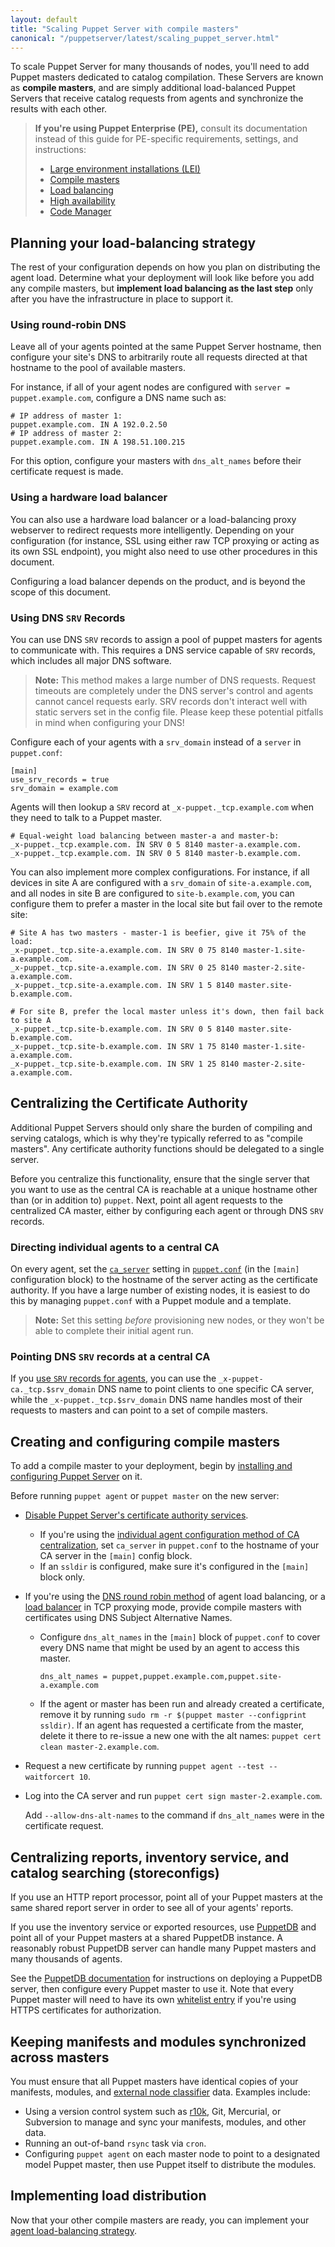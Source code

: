 ```yaml
---
layout: default
title: "Scaling Puppet Server with compile masters"
canonical: "/puppetserver/latest/scaling_puppet_server.html"
---
```


To scale Puppet Server for many thousands of nodes, you'll need to add Puppet masters dedicated to catalog compilation. These Servers are known as **compile masters**, and are simply additional load-balanced Puppet Servers that receive catalog requests from agents and synchronize the results with each other.

> **If you're using Puppet Enterprise (PE),** consult its documentation instead of this guide for PE-specific requirements, settings, and instructions:
>
> -   [Large environment installations (LEI)](https://docs.puppet.com/pe/latest/sys_req_hw.html#large-environment-installation-hardware-requirements)
> -   [Compile masters](https://docs.puppet.com/pe/latest/install_multimaster.html)
> -   [Load balancing](https://docs.puppet.com/pe/latest/install_lei_load.html)
> -   [High availability](https://docs.puppet.com/pe/latest/ha_overview.html)
> -   [Code Manager](https://docs.puppet.com/pe/latest/code_mgr.html)

## Planning your load-balancing strategy

The rest of your configuration depends on how you plan on distributing the agent load. Determine what your deployment will look like before you add any compile masters, but **implement load balancing as the last step** only after you have the infrastructure in place to support it.

### Using round-robin DNS

Leave all of your agents pointed at the same Puppet Server hostname, then configure your site's DNS to arbitrarily route all requests directed at that hostname to the pool of available masters.

For instance, if all of your agent nodes are configured with `server = puppet.example.com`, configure a DNS name such as:

```
# IP address of master 1:
puppet.example.com. IN A 192.0.2.50
# IP address of master 2:
puppet.example.com. IN A 198.51.100.215
```

For this option, configure your masters with `dns_alt_names` before their certificate request is made.

### Using a hardware load balancer

You can also use a hardware load balancer or a load-balancing proxy webserver to redirect requests more intelligently. Depending on your configuration (for instance, SSL using either raw TCP proxying or acting as its own SSL endpoint), you might also need to use other procedures in this document.

Configuring a load balancer depends on the product, and is beyond the scope of this document.

### Using DNS `SRV` Records

You can use DNS `SRV` records to assign a pool of puppet masters for agents to communicate with. This requires a DNS service capable of `SRV` records, which includes all major DNS software.

> **Note:** This method makes a large number of DNS requests. Request timeouts are completely under the DNS server's control and agents cannot cancel requests early. SRV records don't interact well with static servers set in the config file. Please keep these potential pitfalls in mind when configuring your DNS!

Configure each of your agents with a `srv_domain` instead of a `server` in `puppet.conf`:

```
[main]
use_srv_records = true
srv_domain = example.com
```

Agents will then lookup a `SRV` record at `_x-puppet._tcp.example.com` when they need to talk to a Puppet master.

```
# Equal-weight load balancing between master-a and master-b:
_x-puppet._tcp.example.com. IN SRV 0 5 8140 master-a.example.com.
_x-puppet._tcp.example.com. IN SRV 0 5 8140 master-b.example.com.
```

You can also implement more complex configurations. For instance, if all devices in site A are configured with a `srv_domain` of `site-a.example.com`, and all nodes in site B are configured to `site-b.example.com`, you can configure them to prefer a master in the local site but fail over to the remote site:

```
# Site A has two masters - master-1 is beefier, give it 75% of the load:
_x-puppet._tcp.site-a.example.com. IN SRV 0 75 8140 master-1.site-a.example.com.
_x-puppet._tcp.site-a.example.com. IN SRV 0 25 8140 master-2.site-a.example.com.
_x-puppet._tcp.site-a.example.com. IN SRV 1 5 8140 master.site-b.example.com.

# For site B, prefer the local master unless it's down, then fail back to site A
_x-puppet._tcp.site-b.example.com. IN SRV 0 5 8140 master.site-b.example.com.
_x-puppet._tcp.site-b.example.com. IN SRV 1 75 8140 master-1.site-a.example.com.
_x-puppet._tcp.site-b.example.com. IN SRV 1 25 8140 master-2.site-a.example.com.
```

## Centralizing the Certificate Authority

Additional Puppet Servers should only share the burden of compiling and serving catalogs, which is why they're typically referred to as "compile masters". Any certificate authority functions should be delegated to a single server.

Before you centralize this functionality, ensure that the single server that you want to use as the central CA is reachable at a unique hostname other than (or in addition to) `puppet`. Next, point all agent requests to the centralized CA master, either by configuring each agent or through DNS `SRV` records.

### Directing individual agents to a central CA

On every agent, set the [`ca_server`](https://docs.puppet.com/puppet/latest/reference/configuration.html#caserver) setting in [`puppet.conf`](https://docs.puppet.com/puppet/latest/reference/config_file_main.html) (in the `[main]` configuration block) to the hostname of the server acting as the certificate authority. If you have a large number of existing nodes, it is easiest to do this by managing `puppet.conf` with a Puppet module and a template.

> **Note:** Set this setting *before* provisioning new nodes, or they won't be able to complete their initial agent run.

### Pointing DNS `SRV` records at a central CA

If you [use `SRV` records for agents](#using-dns-srv-records), you can use the `_x-puppet-ca._tcp.$srv_domain` DNS name to point clients to one specific CA server, while the `_x-puppet._tcp.$srv_domain` DNS name handles most of their requests to masters and can point to a set of compile masters.

## Creating and configuring compile masters

To add a compile master to your deployment, begin by [installing and configuring Puppet Server](./install_from_packages.markdown) on it.

Before running `puppet agent` or `puppet master` on the new server:

-   [Disable Puppet Server's certificate authority services](./configuration.markdown#service-bootstrapping).

    -   If you're using the [individual agent configuration method of CA centralization](#directing-individual-agents-to-a-central-ca), set `ca_server` in `puppet.conf` to the hostname of your CA server in the `[main]` config block.
    -   If an `ssldir` is configured, make sure it's configured in the `[main]` block only.

-   If you're using the [DNS round robin method](#using-round-robin-dns) of agent load balancing, or a [load balancer](#using-a-load-balancer) in TCP proxying mode, provide compile masters with certificates using DNS Subject Alternative Names.

    -   Configure `dns_alt_names` in the `[main]` block of `puppet.conf` to cover every DNS name that might be used by an agent to access this master.

        ```
        dns_alt_names = puppet,puppet.example.com,puppet.site-a.example.com
        ```

    -   If the agent or master has been run and already created a certificate, remove it by running `sudo rm -r $(puppet master --configprint ssldir)`. If an agent has requested a certificate from the master, delete it there to re-issue a new one with the alt names: `puppet cert clean master-2.example.com`.

-   Request a new certificate by running `puppet agent --test --waitforcert 10`.

-   Log into the CA server and run `puppet cert sign master-2.example.com`.

    Add `--allow-dns-alt-names` to the command if `dns_alt_names` were in the certificate request.

## Centralizing reports, inventory service, and catalog searching (storeconfigs)

If you use an HTTP report processor, point all of your Puppet masters at the same shared report server in order to see all of your agents' reports.

If you use the inventory service or exported resources, use [PuppetDB](https://docs.puppet.com/puppetdb/) and point all of your Puppet masters at a shared PuppetDB instance. A reasonably robust PuppetDB server can handle many Puppet masters and many thousands of agents.

See the [PuppetDB documentation](https://docs.puppet.com/puppetdb/latest/) for instructions on deploying a PuppetDB server, then configure every Puppet master to use it. Note that every Puppet master will need to have its own [whitelist entry](https://docs.puppet.com/puppetdb/latest/configure.html#certificate-whitelist) if you're using HTTPS certificates for authorization.

## Keeping manifests and modules synchronized across masters

You must ensure that all Puppet masters have identical copies of your manifests, modules, and [external node classifier](https://docs.puppet.com/puppet/5.0/nodes_external.html) data. Examples include:

-   Using a version control system such as [r10k](https://github.com/puppetlabs/r10k), Git, Mercurial, or Subversion to manage and sync your manifests, modules, and other data.
-   Running an out-of-band `rsync` task via `cron`.
-   Configuring `puppet agent` on each master node to point to a designated model Puppet master, then use Puppet itself to distribute the modules.

## Implementing load distribution

Now that your other compile masters are ready, you can implement your [agent load-balancing strategy](#planning-your-load-balancing-strategy).